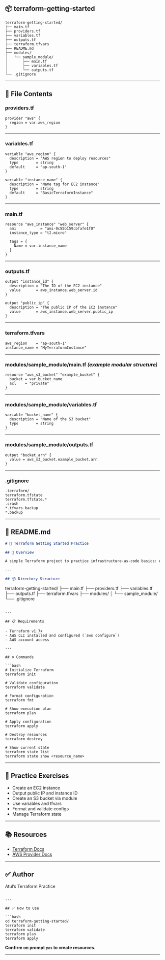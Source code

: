 ## 📦 terraform-getting-started
```
terraform-getting-started/
├── main.tf
├── providers.tf
├── variables.tf
├── outputs.tf
├── terraform.tfvars
├── README.md
├── modules/
│   └── sample_module/
│       ├── main.tf
│       ├── variables.tf
│       └── outputs.tf
└── .gitignore
```

---

## 📜 File Contents

### **providers.tf**

```hcl
provider "aws" {
  region = var.aws_region
}
```

---

### **variables.tf**

```hcl
variable "aws_region" {
  description = "AWS region to deploy resources"
  type        = string
  default     = "ap-south-1"
}

variable "instance_name" {
  description = "Name tag for EC2 instance"
  type        = string
  default     = "BasicTerraformInstance"
}
```

---

### **main.tf**

```hcl
resource "aws_instance" "web_server" {
  ami           = "ami-0c55b159cbfafe1f0"
  instance_type = "t2.micro"

  tags = {
    Name = var.instance_name
  }
}
```

---

### **outputs.tf**

```hcl
output "instance_id" {
  description = "The ID of the EC2 instance"
  value       = aws_instance.web_server.id
}

output "public_ip" {
  description = "The public IP of the EC2 instance"
  value       = aws_instance.web_server.public_ip
}
```

---

### **terraform.tfvars**

```hcl
aws_region    = "ap-south-1"
instance_name = "MyTerraformInstance"
```

---

### **modules/sample\_module/main.tf** *(example modular structure)*

```hcl
resource "aws_s3_bucket" "example_bucket" {
  bucket = var.bucket_name
  acl    = "private"
}
```

---

### **modules/sample\_module/variables.tf**

```hcl
variable "bucket_name" {
  description = "Name of the S3 bucket"
  type        = string
}
```

---

### **modules/sample\_module/outputs.tf**

```hcl
output "bucket_arn" {
  value = aws_s3_bucket.example_bucket.arn
}
```

---

### **.gitignore**

```gitignore
.terraform/
terraform.tfstate
terraform.tfstate.*
.crash
*.tfvars.backup
*.backup
```

---

## 📄 README.md

```markdown
# 🚀 Terraform Getting Started Practice  

## 📌 Overview  

A simple Terraform project to practice infrastructure-as-code basics: defining providers, creating AWS resources, handling variables, outputs, and using basic commands.

---

## 📦 Directory Structure  

```

terraform-getting-started/
├── main.tf
├── providers.tf
├── variables.tf
├── outputs.tf
├── terraform.tfvars
├── modules/
│   └── sample\_module/
└── .gitignore

````

---

## 📋 Requirements  

- Terraform v1.7+
- AWS CLI installed and configured (`aws configure`)
- AWS account access  

---

## ⚙️ Commands  

```bash
# Initialize Terraform
terraform init  

# Validate configuration
terraform validate  

# Format configuration
terraform fmt  

# Show execution plan
terraform plan  

# Apply configuration
terraform apply  

# Destroy resources
terraform destroy  

# Show current state
terraform state list  
terraform state show <resource_name>
````

---

## 📌 Practice Exercises

* Create an EC2 instance
* Output public IP and instance ID
* Create an S3 bucket via module
* Use variables and tfvars
* Format and validate configs
* Manage Terraform state

---

## 📚 Resources

* [Terraform Docs](https://developer.hashicorp.com/terraform/docs)
* [AWS Provider Docs](https://registry.terraform.io/providers/hashicorp/aws/latest/docs)

---

## ✅ Author

Atul’s Terraform Practice

````

---

## ✅ How to Use  

```bash
cd terraform-getting-started/
terraform init
terraform validate
terraform plan
terraform apply
````

**Confirm on prompt `yes` to create resources.**

---

